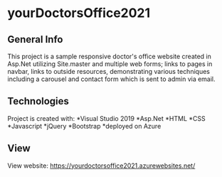 # yourDoctorsOffice2021

## General Info
This project is a sample responsive doctor's office website created in Asp.Net utilizing Site.master and multiple web forms; links to pages in navbar, links to outside resources, demonstrating various techniques including a carousel and contact form which is sent to admin via email.

## Technologies
Project is created with:
*Visual Studio 2019
*Asp.Net
*HTML
*CSS
*Javascript
*jQuery
*Bootstrap
*deployed on Azure

## View
View website:  https://yourdoctorsoffice2021.azurewebsites.net/
